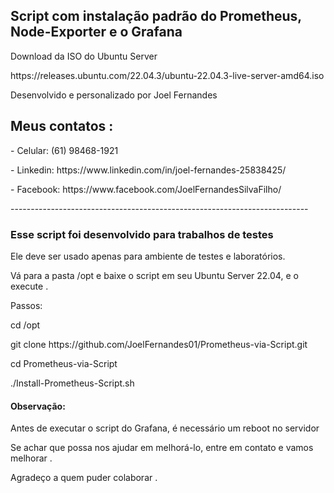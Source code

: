<h2>Script com instalação padrão do Prometheus, Node-Exporter e o Grafana</h2>

<p>Download da ISO do Ubuntu Server</p>
<p>https://releases.ubuntu.com/22.04.3/ubuntu-22.04.3-live-server-amd64.iso</p>

<p>Desenvolvido e personalizado por Joel Fernandes</p>
<h2>Meus contatos :</h2>
<p>- Celular:  (61) 98468-1921</p>
<p>- Linkedin: https://www.linkedin.com/in/joel-fernandes-25838425/</p>
<p>- Facebook: https://www.facebook.com/JoelFernandesSilvaFilho/</p>
--------------------------------------------------------------------------
<h3>Esse script foi desenvolvido para trabalhos de testes</h3>

Ele deve ser usado apenas para ambiente de testes e laboratórios.

<p>Vá para a pasta /opt e baixe o script em seu Ubuntu Server 22.04, e o execute .</p>
<p>Passos:</p>
<p>cd /opt</p>
<p>git clone https://github.com/JoelFernandes01/Prometheus-via-Script.git</p>
<p>cd Prometheus-via-Script</p>
<p>./Install-Prometheus-Script.sh</p>

<h4>Observação:</h4>
<p>Antes de executar o script do Grafana, é necessário um reboot no servidor</p>


Se achar que possa nos ajudar em melhorá-lo, entre em contato e vamos melhorar .

Agradeço a quem puder colaborar .